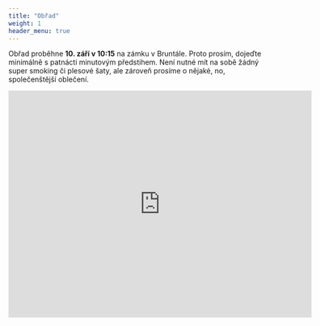 ```yaml
---
title: "Obřad"
weight: 1
header_menu: true
---
```


Obřad proběhne **10. září v 10:15** na zámku v Bruntále. Proto prosím, dojeďte minimálně s patnácti minutovým předstihem. Není nutné mít na sobě žádný super smoking či plesové šaty, ale zároveň prosíme o nějaké, no, společenštější oblečení.

<iframe src="https://www.google.com/maps/embed?pb=!1m18!1m12!1m3!1d16287.992756941594!2d17.46748072546723!3d49.98889764480976!2m3!1f0!2f0!3f0!3m2!1i1024!2i768!4f13.1!3m3!1m2!1s0x4712284e18f3a143%3A0x9d2f77a711ce7161!2zWsOhbWVrIHYgQnJ1bnTDoWxl!5e0!3m2!1scs!2scz!4v1658702147436!5m2!1scs!2scz" width="600" height="450" style="border:0;" allowfullscreen="" loading="lazy" referrerpolicy="no-referrer-when-downgrade" class="map"></iframe>